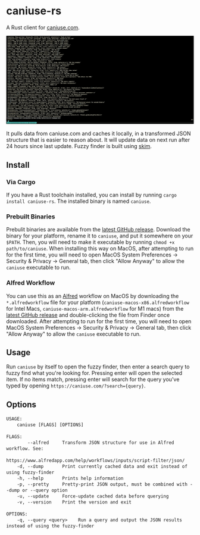 # caniuse-rs

A Rust client for [caniuse.com](https://caniuse.com).

![demo](https://github.com/mrjones2014/caniuse-rs/raw/master/images/demo.gif)

It pulls data from caniuse.com and caches it locally, in a transformed JSON structure
that is easier to reason about. It will update data on next run after 24 hours since
last update. Fuzzy finder is built using [skim](https://github.com/lotabout/skim).

## Install

### Via Cargo

If you have a Rust toolchain installed, you can install by running `cargo install caniuse-rs`.
The installed binary is named `caniuse`.

### Prebuilt Binaries

Prebulit binaries are available from the [latest GitHub release](https://github.com/mrjones2014/caniuse-rs/releases).
Download the binary for your platform, rename it to `caniuse`, and put it somewhere on your `$PATH`. Then, you will
need to make it executable by running `chmod +x path/to/caniuse`. When installing this way on MacOS, after attempting
to run for the first time, you will need to open MacOS System Preferences -> Security & Privacy -> General tab, then
click "Allow Anyway" to allow the `caniuse` executable to run.

### Alfred Workflow

You can use this as an [Alfred](https://www.alfredapp.com) workflow on MacOS by downloading the
`*.alfredworkflow` file for your platform (`caniuse-macos-x86.alfredworkflow` for Intel Macs,
`caniuse-macos-arm.alfredworkflow` for M1 macs) from the [latest GitHub release](https://github.com/mrjones2014/caniuse-rs/releases)
and double-clicking the file from Finder once downloaded. After attempting to run
for the first time, you will need to open MacOS System Preferences -> Security & Privacy -> General tab,
then click "Allow Anyway" to allow the `caniuse` executable to run.

## Usage

Run `caniuse` by itself to open the fuzzy finder, then enter a search query to fuzzy find
what you're looking for. Pressing enter will open the selected item. If no items match,
pressing enter will search for the query you've typed by opening `https://caniuse.com/?search={query}`.

## Options

```
USAGE:
    caniuse [FLAGS] [OPTIONS]

FLAGS:
        --alfred     Transform JSON structure for use in Alfred workflow. See:
                     https://www.alfredapp.com/help/workflows/inputs/script-filter/json/
    -d, --dump       Print currently cached data and exit instead of using fuzzy-finder
    -h, --help       Prints help information
    -p, --pretty     Pretty-print JSON output, must be combined with --dump or --query option
    -u, --update     Force-update cached data before querying
    -v, --version    Print the version and exit

OPTIONS:
    -q, --query <query>    Run a query and output the JSON results instead of using the fuzzy-finder
```
